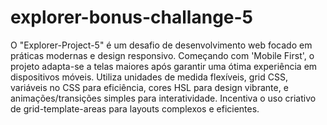 # explorer-bonus-challange-5
  O "Explorer-Project-5" é um desafio de desenvolvimento web focado em práticas modernas e design responsivo. Começando com 'Mobile First', o projeto adapta-se a telas maiores após garantir uma ótima experiência em dispositivos móveis. Utiliza unidades de medida flexíveis, grid CSS, variáveis no CSS para eficiência, cores HSL para design vibrante, e animações/transições simples para interatividade. Incentiva o uso criativo de grid-template-areas para layouts complexos e eficientes.
